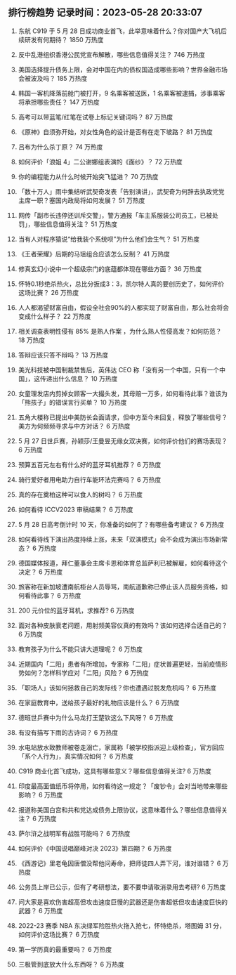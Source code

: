
## 排行榜趋势 记录时间：2023-05-28 20:33:07
  
  1. 东航 C919 于 5 月 28 日成功商业首飞，此举意味着什么？你对国产大飞机后续研发有何期待？ 1850 万热度
    
  2. 反中乱港组织香港公民党宣布解散，哪些信息值得关注？ 746 万热度
    
  3. 美国选择提升债务上限，会对中国在内的债权国造成哪些影响？世界金融市场会被波及吗？ 185 万热度
    
  4. 韩国一客机降落前舱门被打开，9 名乘客被送医，1 名乘客被逮捕，涉事乘客将承担哪些责任？ 147 万热度
    
  5. 高考可以带蓝笔/红笔在试卷上标记关键词吗？ 87 万热度
    
  6. 《原神》自须弥开始，对女性角色的设计是否有在走下坡路？ 81 万热度
    
  7. 吕布为什么杀丁原？ 74 万热度
    
  8. 如何评价「浪姐 4」二公谢娜组表演的《面纱》？ 72 万热度
    
  9. 你的编程能力从什么时候开始突飞猛进？ 70 万热度
    
  10. 「数十万人」雨中集结听武契奇发表「告别演讲」，武契奇为何辞去执政党党主席一职？塞国内政局将如何发展？ 51 万热度
    
  11. 网传「副市长违停还训斥交警」，警方通报「车主系服装公司员工，已被处罚」，哪些信息值得关注？ 51 万热度
    
  12. 当有人对程序猿说“给我装个系统呗”为什么他们会生气？ 51 万热度
    
  13. 《王者荣耀》后期的马瑶组合应该怎么反制？ 41 万热度
    
  14. 修真玄幻小说中一个超级宗门的底蕴都体现在哪些方面？ 36 万热度
    
  15. 怀特0.1秒绝杀热火，总比分扳成3：3，凯尔特人真的要创历史了，如何评价这场比赛？ 26 万热度
    
  16. 人人都渴望财富自由，假设全社会90%的人都实现了财富自由，那么社会将会变成什么样子？ 22 万热度
    
  17. 相关调查表明性侵有 85% 是熟人作案 ，为什么熟人性侵高发？如何防范？ 18 万热度
    
  18. 答辩应该只答不辩吗？ 13 万热度
    
  19. 美光科技被中国制裁禁售后，英伟达 CEO 称「没有另一个中国，只有一个中国」，这传递出什么信息？ 10 万热度
    
  20. 女童理发店内剪掉女顾客一大撮头发，其母赔一万多，如何看待此事？谁该为「熊孩子」的错误言行买单？ 10 万热度
    
  21. 五角大楼称已提出中美防长会面请求，但中方至今未回复，释放了哪些信号？美方为何频频寻求与中方对话？ 6 万热度
    
  22. 5 月 27 日世乒赛，孙颖莎/王曼昱无缘女双决赛，如何评价他们的赛场表现？ 6 万热度
    
  23. 预算五百元左右有什么好的蓝牙耳机推荐？ 6 万热度
    
  24. 骑行爱好者用电助力自行车能环法完赛吗？ 6 万热度
    
  25. 真的存在奠柏这种可以食人的树吗？ 6 万热度
    
  26. 如何看待 ICCV2023 审稿结果？ 6 万热度
    
  27. 5 月 28 日高考倒计时 10 天，你准备的如何了？有哪些备考建议？ 6 万热度
    
  28. 如何看待线下演出热度持续上涨，未来「双演模式」会不会成为演出市场新常态？ 6 万热度
    
  29. 德国媒体报道，拜仁董事会主席卡恩和体育总监萨利已被解雇，如何看待这个决定？ 6 万热度
    
  30. 旅客称在新加坡遭南航柜台人员辱骂，南航道歉称已停止该人员服务资格，如何看待此事？ 6 万热度
    
  31. 200 元价位的蓝牙耳机，求推荐? 6 万热度
    
  32. 面对各种皮肤衰老问题，用射频美容仪真的有效吗？该如何选择合适自己的？ 6 万热度
    
  33. 教育孩子为什么不能只讲大道理呢？ 6 万热度
    
  34. 近期国内「二阳」患者有所增加，专家称「二阳」症状普遍更轻，当前疫情形势如何？怎样科学应对「二阳」风险？ 6 万热度
    
  35. 「职场人」该如何拯救自己的发际线？你也遭遇过脱发危机吗？ 6 万热度
    
  36. 在家庭教育中，送给孩子最好的礼物应该是什么？ 6 万热度
    
  37. 德班世乒赛中为什么马龙打王楚钦这么下风呀？ 6 万热度
    
  38. 有没有描写下雨的古诗词？ 6 万热度
    
  39. 水电站放水致教师被卷走溺亡，家属称「被学校指派迎上级检查」，官方回应「系个人行为」，真实情况如何？ 6 万热度
    
  40. C919 商业化首飞成功，这具有哪些意义？哪些信息值得关注? 6 万热度
    
  41. 印度最高面值纸币将停用，如何看待这一规定？「废钞令」会对当地带来哪些影响？ 6 万热度
    
  42. 报道称美国白宫和共和党达成债务上限协议，这意味着什么？哪些信息值得关注？ 6 万热度
    
  43. 萨尔浒之战明军有战胜可能吗？ 6 万热度
    
  44. 如何评价《中国说唱巅峰对决 2023》第四期？ 6 万热度
    
  45. 《西游记》里老龟因唐僧没帮他问寿命，把师徒四人弄下河，谁对谁错？ 6 万热度
    
  46. 公务员上岸已公示，但有了考研想法，要不要申请取消录用去考研? 6 万热度
    
  47. 问大家是喜欢伤害超高但攻击速度巨慢的武器还是伤害超低但攻击速度巨快的武器？ 6 万热度
    
  48. 2022-23 赛季 NBA 东决绿军险胜热火拖入抢七，怀特绝杀，塔图姆 31 分，如何评价这场比赛？ 6 万热度
    
  49. 第一学历真的最重要吗？ 6 万热度
    
  50. 三极管到底放大什么东西呀？ 6 万热度
    